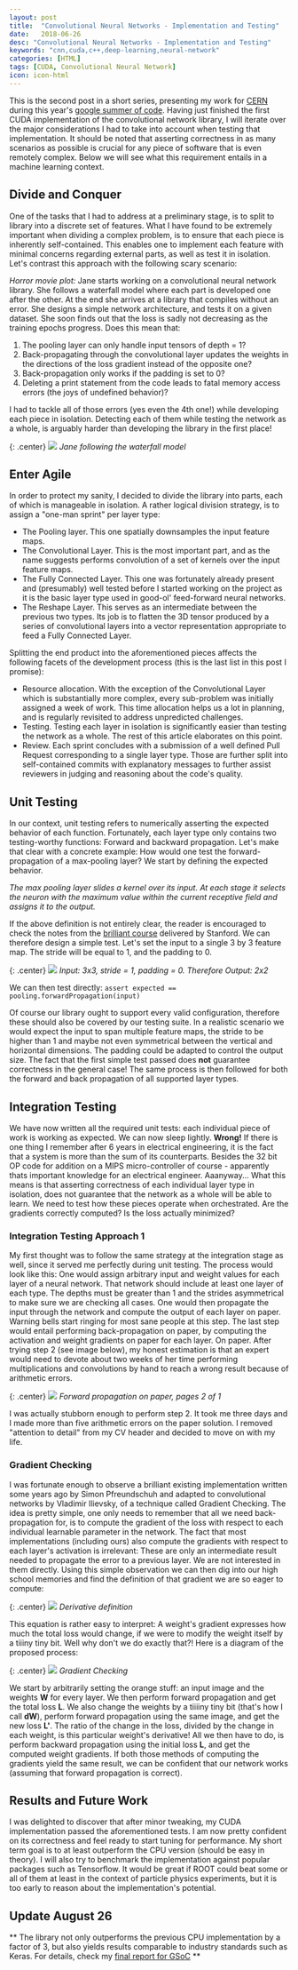 ```yaml
---
layout: post
title:  "Convolutional Neural Networks - Implementation and Testing"
date:   2018-06-26
desc: "Convolutional Neural Networks - Implementation and Testing"
keywords: "cnn,cuda,c++,deep-learning,neural-network"
categories: [HTML]
tags: [CUDA, Convolutional Neural Network]
icon: icon-html
---
```



This is the second post in a short series, presenting my work for [CERN](https://home.cern/) during this year's [google summer of code](https://summerofcode.withgoogle.com/). Having just finished the first CUDA implementation of the convolutional network library, I will iterate over the major considerations I had to take into account when testing that implementation. It should be noted that asserting correctness in as many scenarios as possible is crucial for any piece of software that is even remotely complex. Below we will see what this requirement entails in a machine learning context.


## Divide and Conquer
One of the tasks that I had to address at a preliminary stage, is to split to library into a discrete set of features. What I have found to be extremely important when dividing a complex problem, is to ensure that each piece is inherently self-contained. This enables one to implement each feature with minimal concerns regarding external parts, as well as test it in isolation. Let's contrast this approach with the following scary scenario:

*Horror movie plot:*
Jane starts working on a convolutional neural network library. She follows a waterfall model where each part is developed one after the other. At the end she arrives at a library that compiles without an error. She designs a simple network architecture, and tests it on a given dataset. She soon finds out that the loss is sadly not decreasing as the training epochs progress.
Does this mean that:
1. The pooling layer can only handle input tensors of depth = 1?
2. Back-propagating through the convolutional layer updates the weights in the directions of the loss gradient instead of the opposite one?
3. Back-propagation only works if the padding is set to 0?
4. Deleting a print statement from the code leads to fatal memory access errors (the joys of undefined behavior)?

I had to tackle all of those errors (yes even the 4th one!) while developing each piece in isolation. Detecting each of them while testing the network as a whole, is arguably harder than developing the library in the first place!

{: .center}
![](/static/assets/blog/waterfall.jpeg)
*Jane following the waterfall model*

## Enter Agile
In order to protect my sanity, I decided to divide the library into parts, each of which is manageable in isolation. A rather logical division strategy, is to assign a "one-man sprint" per layer type:
* The Pooling layer. This one spatially downsamples the input feature maps.
* The Convolutional Layer. This is the most important part, and as the name suggests performs convolution of a set of kernels over the input feature maps.
* The Fully Connected Layer. This one was fortunately already present and (presumably) well tested before I started working on the project as it is the basic layer type used in good-ol' feed-forward neural networks.
* The Reshape Layer. This serves as an intermediate between the previous two types. Its job is to flatten the 3D tensor produced by a series of convolutional layers into a vector representation appropriate to feed a Fully Connected Layer.

Splitting the end product into the aforementioned pieces affects the following facets of the development process (this is the last list in this post I promise):

* Resource allocation. With the exception of the Convolutional Layer which is substantially more complex, every sub-problem was initially assigned a week of work. This time allocation helps us a lot in planning, and is regularly revisited to address unpredicted challenges.
* Testing. Testing each layer in isolation is significantly easier than testing the network as a whole. The rest of this article elaborates on this point.
* Review. Each sprint concludes with a submission of a well defined Pull Request corresponding to a single layer type. Those are further split into self-contained commits with explanatory messages to further assist reviewers in judging and reasoning about the code's quality.

## Unit Testing
In our context, unit testing refers to numerically asserting the expected behavior of each function. Fortunately, each layer type only contains two testing-worthy functions: Forward and backward propagation. Let's make that clear with a concrete example: How would one test the forward-propagation of a max-pooling layer? We start by defining the expected behavior.

*The max pooling layer slides a kernel over its input. At each stage it selects the neuron with the maximum value within the current receptive field and assigns it to the output.*

If the above definition is not entirely clear, the reader is encouraged to check the notes from the [brilliant course](http://cs231n.stanford.edu/) delivered by Stanford. We can therefore design a simple test. Let's set the input to a single 3 by 3 feature map. The stride will be equal to 1, and the padding to 0.

{: .center}
![](/static/assets/blog/max-pooling.png)
*Input: 3x3, stride = 1, padding = 0. Therefore Output: 2x2*

We can then test directly: `assert expected == pooling.forwardPropagation(input)`

Of course our library ought to support every valid configuration, therefore these should also be covered by our testing suite. In a realistic scenario we would expect the input to span multiple feature maps, the stride to be higher than 1 and maybe not even symmetrical between the vertical and horizontal dimensions. The padding could be adapted to control the output size. The fact that the first simple test passed does **not** guarantee correctness in the general case!
The same process is then followed for both the forward and back propagation of all supported layer types.

## Integration Testing
We have now written all the required unit tests: each individual piece of work is working as expected. We can now sleep lightly.
**Wrong!**
If there is one thing I remember after 6 years in electrical engineering, it is the fact that a system is more than the sum of its counterparts. Besides the 32 bit OP code for addition on a MIPS micro-controller of course - apparently thats important knowledge for an electrical engineer. Aaanyway...
What this means is that asserting correctness of each individual layer type in isolation, does not guarantee that the network as a whole will be able to learn. We need to test how these pieces operate when orchestrated. Are the gradients correctly computed? Is the loss actually minimized?

### Integration Testing Approach 1
My first thought was to follow the same strategy at the integration stage as well, since it served me perfectly during unit testing. The process would look like this:
One would assign arbitrary input and weight values for each layer of a neural network. That network should include at least one layer of each type. The depths must be greater than 1 and the strides asymmetrical to make sure we are checking all cases.
One would then propagate the input through the network and compute the output of each layer on paper. Warning bells start ringing for most sane people at this step.
The last step would entail performing back-propagation on paper, by computing the activation and weight gradients on paper for each layer. On paper. After trying step 2 (see image below), my honest estimation is that an expert would need to devote about two weeks of her time performing multiplications and convolutions by hand to reach a wrong result because of arithmetic errors.

{: .center}
![](/static/assets/blog/paper-propagation.jpeg)
*Forward propagation on paper, pages 2 of 1*

I was actually stubborn enough to perform step 2. It took me three days and I made more than five arithmetic errors on the paper solution. I removed "attention to detail" from my CV header and decided to move on with my life.

### Gradient Checking
I was fortunate enough to observe a brilliant existing implementation written some years ago by Simon Pfreundschuh and adapted to convolutional networks by Vladimir Ilievsky, of a technique called Gradient Checking. The idea is pretty simple, one only needs to remember that all we need back-propagation for, is to compute the gradient of the loss with respect to each individual learnable parameter in the network. The fact that most implementations (including ours) also compute the gradients with respect to each layer's activation is irrelevant: These are only an intermediate result needed to propagate the error to a previous layer. We are not interested in them directly.
Using this simple observation we can then dig into our high school memories and find the definition of that gradient we are so eager to compute:

{: .center}
![](/static/assets/blog/derivative-equation.png)
*Derivative definition*

This equation is rather easy to interpret: A weight's gradient expresses how much the total loss would change, if we were to modify the weight itself by a tiiiny tiny bit. Well why don't we do exactly that?!
Here is a diagram of the proposed process:

{: .center}
![](/static/assets/blog/gradient-checking.png)
*Gradient Checking*

We start by arbitrarily setting the orange stuff: an input image and the weights **W** for every layer. We then perform forward propagation and get the total loss **L**. We also change the weights by a tiiiiny tiny bit (that's how I call **dW**), perform forward propagation using the same image, and get the new loss **L'**. The ratio of the change in the loss, divided by the change in each weight, is this particular weight's derivative! All we then have to do, is perform backward propagation using the initial loss **L**, and get the computed weight gradients. If both those methods of computing the gradients yield the same result, we can be confident that our network works (assuming that forward propagation is correct).

## Results and Future Work
I was delighted to discover that after minor tweaking, my CUDA implementation passed the aforementioned tests. I am now pretty confident on its correctness and feel ready to start tuning for performance. My short term goal is to at least outperform the CPU version (should be easy in theory). I will also try to benchmark the implementation against popular packages such as Tensorflow. It would be great if ROOT could beat some or all of them at least in the context of particle physics experiments, but it is too early to reason about the implementation's potential.

## Update August 26

** The library not only outperforms the previous CPU implementation by a factor of 3, but also yields results comparable to industry standards such as Keras. For details, check my [final report for GSoC](https://gist.github.com/steremma/048549de16cc48610233c943ecf495b4) **


